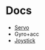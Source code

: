 # Docs
- [Servo](https://github.com/SoptikHa2/arduino-car-autopilot/blob/master/docs/servo.md)
- Gyro+acc
- [Joystick](https://github.com/SoptikHa2/arduino-car-autopilot/blob/master/docs/joystick.md)
